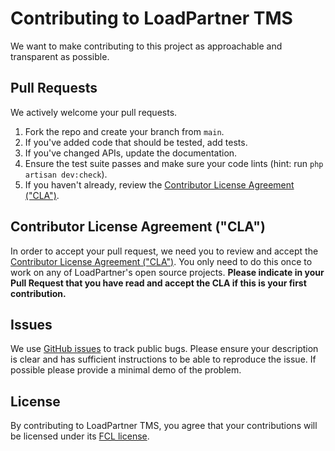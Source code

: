 # Contributing to LoadPartner TMS
We want to make contributing to this project as approachable and transparent as
possible.

## Pull Requests
We actively welcome your pull requests.

1. Fork the repo and create your branch from `main`.
2. If you've added code that should be tested, add tests.
3. If you've changed APIs, update the documentation.
4. Ensure the test suite passes and make sure your code lints (hint: run `php artisan dev:check`).
5. If you haven't already, review the [Contributor License Agreement ("CLA")](https://github.com/loadpartner/tms/blob/main/CLA.md).

## Contributor License Agreement ("CLA")
In order to accept your pull request, we need you to review and accept the [Contributor License Agreement ("CLA")](https://github.com/loadpartner/tms/blob/main/CLA.md). You only need to do this once to work on any of LoadPartner's open source projects. **Please indicate in your Pull Request that you have read and accept the CLA if this is your first contribution.**

## Issues
We use [GitHub issues](https://github.com/loadpartner/tms/issues) to track public bugs. Please ensure your description is
clear and has sufficient instructions to be able to reproduce the issue. If possible please provide a minimal demo of the problem. 


## License
By contributing to LoadPartner TMS, you agree that your contributions will be licensed
under its [FCL license](https://github.com/loadpartner/tms/blob/main/LICENSE.md).